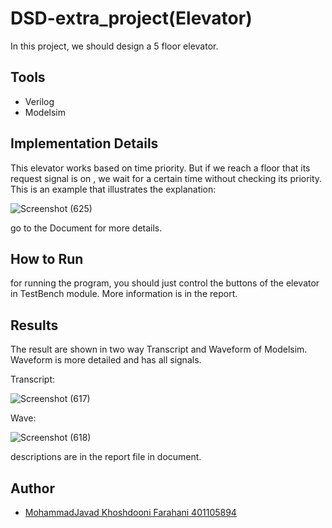 # DSD-extra_project(Elevator)
 In this project, we should design a 5 floor elevator.
## Tools
- Verilog
- Modelsim
## Implementation Details
This elevator works based on time priority. But if we reach a floor that its request signal is on , we wait for a certain time without checking its priority.
This is an example that illustrates the explanation:

![Screenshot (625)](https://github.com/Mamadf/dsd-extra_project/assets/119750913/93137f22-8021-424d-90a9-4be26a543fe0)

go to the Document for more details.
## How to Run
for running the program, you should just control the buttons of the elevator in TestBench module. More information is in the report.
 ## Results
 The result are shown in two way Transcript and Waveform of Modelsim. Waveform is more detailed and has all signals.
 
 Transcript:
 
 ![Screenshot (617)](https://github.com/Mamadf/dsd-extra_project/assets/119750913/887d11ea-3347-4810-a8d1-1a3651f8bac0)

 Wave:
 
![Screenshot (618)](https://github.com/Mamadf/dsd-extra_project/assets/119750913/aa0b7be4-68b5-4400-bab0-891b89e3c406)

descriptions are in the report file in document.

## Author 
- [MohammadJavad Khoshdooni Farahani 401105894](https://github.com/Mamadf)
